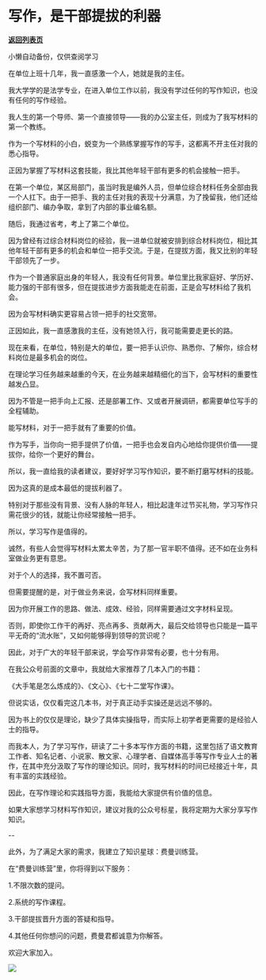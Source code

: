 # 写作，是干部提拔的利器

[**返回列表页**](/gzh/费曼的小茶馆)

小懒自动备份，仅供查阅学习

在单位上班十几年，我一直感激一个人，她就是我的主任。  

我大学学的是法学专业，在进入单位工作以前，我没有学过任何的写作知识，也没有任何的写作经验。

我人生的第一个导师、第一个直接领导——我的办公室主任，则成为了我写材料的第一个教练。

作为一个写材料的小白，蜕变为一个熟练掌握写作的写手，这都离不开主任对我的悉心指导。

正因为掌握了写材料这套技能，我比其他年轻干部有更多的机会接触一把手。  

在第一个单位，某区局部门，虽当时我是编外人员，但单位综合材料任务全部由我一个人扛下。由于一把手、我的主任对我的表现十分满意，为了挽留我，他们还给组织部门、编办争取，拿到了内部的事业编名额。  

随后，我通过省考，考上了第二个单位。  

因为曾经有过综合材料岗位的经验，我一进单位就被安排到综合材料岗位，相比其他年轻干部有更多的机会和单位一把手交流。于是，在提拔方面，我又比别的年轻干部领先了一步。  

作为一个普通家庭出身的年轻人，我没有任何背景。单位里比我家庭好、学历好、能力强的干部有很多，但在提拔进步方面我能走在前面，正是会写材料给了我机会。

因为会写材料确实更容易占领一把手的社交宽带。

正因如此，我一直感激我的主任，没有她领入行，我可能需要走更长的路。

现在来看，在单位，特别是大的单位，要一把手认识你、熟悉你、了解你，综合材料岗位是最多机会的岗位。  

在理论学习任务越来越重的今天，在业务越来越精细化的当下，会写材料的重要性越发凸显。  

因为不管是一把手向上汇报、还是部署工作、又或者开展调研，都需要单位写手的全程辅助。

能写材料，对于一把手就有了重要的价值。

作为写手，当你向一把手提供了价值，一把手也会发自内心地给你提供价值——提拔你，给你一个更好的舞台。

所以，我一直给我的读者建议，要好好学习写作知识，要不断打磨写材料的技能。  

因为这真的是成本最低的提拔利器了。

特别对于那些没有背景、没有人脉的年轻人，相比起逢年过节买礼物，学习写作只需花很少的钱，就能让你经常接触一把手。  

所以，学习写作是值得的。  

诚然，有些人会觉得写材料太累太辛苦，为了那一官半职不值得。还不如在业务科室做业务更有意思。

对于个人的选择，我不置可否。

但需要提醒的是，对于做业务来说，会写材料同样重要。

因为你开展工作的思路、做法、成效、经验，同样需要通过文字材料呈现。  

否则，即使你工作干的再好、亮点再多、贡献再大，最后交给领导也只能是一篇平平无奇的“流水账”，又如何能够得到领导的赏识呢？  

因此，对于广大的年轻干部来说，学会写作非常有必要，也十分有用。

在我公众号前面的文章中，我就给大家推荐了几本入门的书籍：  

《大手笔是怎么炼成的》、《文心》、《七十二堂写作课》。

但说实话，仅仅看完这几本书，对于真正动手实操还是远远不够的。

因为书上的仅仅是理论，缺少了具体实操指导，而实际上初学者更需要的是经验人士的指导。  

而我本人，为了学习写作，研读了二十多本写作方面的书籍，这里包括了语文教育工作者、知名记者、小说家、散文家、心理学者、自媒体高手等写作专业人士的著作，在其中充分汲取了写作的理论知识。同时，我写材料的时间已经接近十年，具有丰富的实践经验。

因此，在写作理论和实践指导方面，我能给大家提供有价值的信息。

如果大家想学习材料写作知识，建议对我的公众号标星，我将定期为大家分享写作知识。

\--

此外，为了满足大家的需求，我建立了知识星球：费曼训练营。

在“费曼训练营”里，你将得到以下服务：

1.不限次数的提问。  

2.系统的写作课程。  

3.干部提拔晋升方面的答疑和指导。  

4.其他任何你想问的问题，费曼君都诚意为你解答。  

欢迎大家加入。

![](https://mmbiz.qpic.cn/mmbiz_jpg/4ufdCXwkRAqWFBp86BFdPYHUtHBBiapCxE0lsKwntdtLEjl6iakYIUhPpedafa0g9XaWqf5M5LytHl1jKVyMmCsQ/640?wx_fmt=jpeg)

  

  


